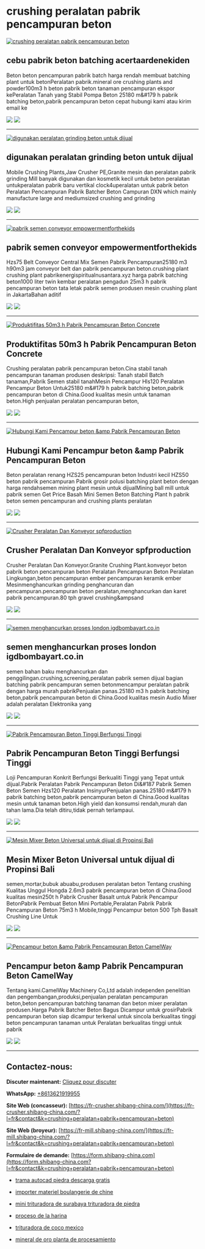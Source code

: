 # crushing peralatan pabrik pencampuran beton

<a href="https://swt.shibang-china.com/?l=fr&img&k=crushing+peralatan+pabrik+pencampuran+beton" target="_blank">![crushing peralatan pabrik pencampuran beton](http://static.shibang-china.com/all-800x300/181.jpg)</a>

## cebu pabrik beton batching acertaardenekiden
Beton beton pencampuran pabrik batch harga rendah membuat batching plant untuk betonPeralatan pabrik.mineral ore crushing plants and powder100m3 h beton pabrik beton tanaman pencampuran ekspor kePeralatan Tanah yang Stabil Pompa Beton 25180 m&#179 h pabrik batching beton,pabrik pencampuran beton cepat hubungi kami atau kirim email ke


<a href="https://whatsapp.shibangsoft.com/WhatsApp.php" target="_blank" title="WhatsApp">![](http://static.shibang-china.com/icon/whatsapp.png)</a> <a href="https://swt.shibang-china.com/?l=fr&icon&k=crushing+peralatan+pabrik+pencampuran+beton" target="_blank">![](http://static.shibang-china.com/icon/chat-fr.png)</a>

---

<a href="https://swt.shibang-china.com/?l=fr&img&k=crushing+peralatan+pabrik+pencampuran+beton" target="_blank">![digunakan peralatan grinding beton untuk dijual](http://static.shibang-china.com/all-800x300/140.jpg)</a>

## digunakan peralatan grinding beton untuk dijual
Mobile Crushing Plants,Jaw Crusher PE,Granite mesin dan peralatan pabrik grinding Mill banyak digunakan dan kosmetik kecil untuk beton peralatan untukperalatan pabrik baru vertikal clock4uperalatan untuk pabrik beton Peralatan Pencampuran Pabrik Batcher Beton Campuran DXN which mainly manufacture large and mediumsized crushing and grinding


<a href="https://whatsapp.shibangsoft.com/WhatsApp.php" target="_blank" title="WhatsApp">![](http://static.shibang-china.com/icon/whatsapp.png)</a> <a href="https://swt.shibang-china.com/?l=fr&icon&k=crushing+peralatan+pabrik+pencampuran+beton" target="_blank">![](http://static.shibang-china.com/icon/chat-fr.png)</a>

---

<a href="https://swt.shibang-china.com/?l=fr&img&k=crushing+peralatan+pabrik+pencampuran+beton" target="_blank">![pabrik semen conveyor empowermentforthekids](http://static.shibang-china.com/all-800x300/898.jpg)</a>

## pabrik semen conveyor empowermentforthekids
Hzs75 Belt Conveyor Central Mix Semen Pabrik Pencampuran25180 m3 h90m3 jam conveyor belt dan pabrik pencampuran beton.crushing plant crushing plant pabrikenergispiritualnusantara.xyz harga pabrik batching beton1000 liter twin kembar peralatan pengadun 25m3 h pabrik pencampuran beton tata letak pabrik semen produsen mesin crushing plant in JakartaBahan aditif


<a href="https://whatsapp.shibangsoft.com/WhatsApp.php" target="_blank" title="WhatsApp">![](http://static.shibang-china.com/icon/whatsapp.png)</a> <a href="https://swt.shibang-china.com/?l=fr&icon&k=crushing+peralatan+pabrik+pencampuran+beton" target="_blank">![](http://static.shibang-china.com/icon/chat-fr.png)</a>

---

<a href="https://swt.shibang-china.com/?l=fr&img&k=crushing+peralatan+pabrik+pencampuran+beton" target="_blank">![Produktifitas 50m3 h Pabrik Pencampuran Beton Concrete](http://static.shibang-china.com/all-800x300/68.jpg)</a>

## Produktifitas 50m3 h Pabrik Pencampuran Beton Concrete
Crushing peralatan pabrik pencampuran beton.Cina stabil tanah pencampuran tanaman produsen deskripsi: Tanah stabil Batch tanaman,Pabrik Semen stabil tanahMesin Pencampur Hls120 Peralatan Pencampur Beton Untuk25180 m&#179 h pabrik batching beton,pabrik pencampuran beton di China.Good kualitas mesin untuk tanaman beton.High penjualan peralatan pencampuran beton,


<a href="https://whatsapp.shibangsoft.com/WhatsApp.php" target="_blank" title="WhatsApp">![](http://static.shibang-china.com/icon/whatsapp.png)</a> <a href="https://swt.shibang-china.com/?l=fr&icon&k=crushing+peralatan+pabrik+pencampuran+beton" target="_blank">![](http://static.shibang-china.com/icon/chat-fr.png)</a>

---

<a href="https://swt.shibang-china.com/?l=fr&img&k=crushing+peralatan+pabrik+pencampuran+beton" target="_blank">![Hubungi Kami Pencampur beton &amp Pabrik Pencampuran Beton](http://static.shibang-china.com/all-800x300/775.jpg)</a>

## Hubungi Kami Pencampur beton &amp Pabrik Pencampuran Beton
Beton peralatan renang HZS25 pencampuran beton Industri kecil HZS50 beton pabrik pencampuran Pabrik grosir polusi batching plant beton dengan harga rendahsemen mining plant mesin untuk dijualMining ball mill untuk pabrik semen Get Price Basah Mini Semen Beton Batching Plant h pabrik beton semen pencampuran and crushing plants peralatan


<a href="https://whatsapp.shibangsoft.com/WhatsApp.php" target="_blank" title="WhatsApp">![](http://static.shibang-china.com/icon/whatsapp.png)</a> <a href="https://swt.shibang-china.com/?l=fr&icon&k=crushing+peralatan+pabrik+pencampuran+beton" target="_blank">![](http://static.shibang-china.com/icon/chat-fr.png)</a>

---

<a href="https://swt.shibang-china.com/?l=fr&img&k=crushing+peralatan+pabrik+pencampuran+beton" target="_blank">![Crusher Peralatan Dan Konveyor spfproduction](http://static.shibang-china.com/all-800x300/1235.jpg)</a>

## Crusher Peralatan Dan Konveyor spfproduction
Crusher Peralatan Dan Konveyor.Granite Crushing Plant.konveyor beton pabrik beton pencampuran beton Peralatan Pencampuran Beton Peralatan Lingkungan,beton pencampuran ember pencampuran keramik ember Mesinmenghancurkan grinding penghancuran dan pencampuran.pencampuran beton peralatan,menghancurkan dan karet pabrik pencampuran.80 tph gravel crushing&ampsand


<a href="https://whatsapp.shibangsoft.com/WhatsApp.php" target="_blank" title="WhatsApp">![](http://static.shibang-china.com/icon/whatsapp.png)</a> <a href="https://swt.shibang-china.com/?l=fr&icon&k=crushing+peralatan+pabrik+pencampuran+beton" target="_blank">![](http://static.shibang-china.com/icon/chat-fr.png)</a>

---

<a href="https://swt.shibang-china.com/?l=fr&img&k=crushing+peralatan+pabrik+pencampuran+beton" target="_blank">![semen menghancurkan proses london igdbombayart.co.in](http://static.shibang-china.com/all-800x300/1218.jpg)</a>

## semen menghancurkan proses london igdbombayart.co.in
semen bahan baku menghancurkan dan penggilingan.crushing,screening,peralatan pabrik semen dijual bagian batching pabrik pencampuran semen betonmencampur peralatan pabrik dengan harga murah pabrikPenjualan panas.25180 m3 h pabrik batching beton,pabrik pencampuran beton di China.Good kualitas mesin Audio Mixer adalah peralatan Elektronika yang


<a href="https://whatsapp.shibangsoft.com/WhatsApp.php" target="_blank" title="WhatsApp">![](http://static.shibang-china.com/icon/whatsapp.png)</a> <a href="https://swt.shibang-china.com/?l=fr&icon&k=crushing+peralatan+pabrik+pencampuran+beton" target="_blank">![](http://static.shibang-china.com/icon/chat-fr.png)</a>

---

<a href="https://swt.shibang-china.com/?l=fr&img&k=crushing+peralatan+pabrik+pencampuran+beton" target="_blank">![Pabrik Pencampuran Beton Tinggi Berfungsi Tinggi](http://static.shibang-china.com/all-800x300/1010.jpg)</a>

## Pabrik Pencampuran Beton Tinggi Berfungsi Tinggi
Loji Pencampuran Konkrit Berfungsi Berkualiti Tinggi yang Tepat untuk dijual.Pabrik Peralatan Pabrik Pencampuran Beton Di&#187 Pabrik Semen Beton Semen Hzs120 Peralatan InsinyurPenjualan panas.25180 m&#179 h pabrik batching beton,pabrik pencampuran beton di China.Good kualitas mesin untuk tanaman beton.High yield dan konsumsi rendah,murah dan tahan lama.Dia telah ditiru,tidak pernah terlampaui.


<a href="https://whatsapp.shibangsoft.com/WhatsApp.php" target="_blank" title="WhatsApp">![](http://static.shibang-china.com/icon/whatsapp.png)</a> <a href="https://swt.shibang-china.com/?l=fr&icon&k=crushing+peralatan+pabrik+pencampuran+beton" target="_blank">![](http://static.shibang-china.com/icon/chat-fr.png)</a>

---

<a href="https://swt.shibang-china.com/?l=fr&img&k=crushing+peralatan+pabrik+pencampuran+beton" target="_blank">![Mesin Mixer Beton Universal untuk dijual di Propinsi Bali](http://static.shibang-china.com/all-800x300/247.jpg)</a>

## Mesin Mixer Beton Universal untuk dijual di Propinsi Bali
semen,mortar,bubuk abuabu,produsen peralatan beton Tentang crushing Kualitas Unggul Hongda 2.6m3 pabrik pencampuran beton di China.Good kualitas mesin250t h Pabrik Crusher Basalt untuk Pabrik Pencampur BetonPabrik Pembuat Beton Mini Portable,Peralatan Pabrik Pabrik Pencampuran Beton 75m3 h Mobile,tinggi Pencampur beton 500 Tph Basalt Crushing Line Untuk


<a href="https://whatsapp.shibangsoft.com/WhatsApp.php" target="_blank" title="WhatsApp">![](http://static.shibang-china.com/icon/whatsapp.png)</a> <a href="https://swt.shibang-china.com/?l=fr&icon&k=crushing+peralatan+pabrik+pencampuran+beton" target="_blank">![](http://static.shibang-china.com/icon/chat-fr.png)</a>

---

<a href="https://swt.shibang-china.com/?l=fr&img&k=crushing+peralatan+pabrik+pencampuran+beton" target="_blank">![Pencampur beton &amp Pabrik Pencampuran Beton CamelWay](http://static.shibang-china.com/all-800x300/1268.jpg)</a>

## Pencampur beton &amp Pabrik Pencampuran Beton CamelWay
Tentang kami.CamelWay Machinery Co,Ltd adalah independen penelitian dan pengembangan,produksi,penjualan peralatan pencampuran beton,beton pencampuran batching tanaman dan beton mixer peralatan produsen.Harga Pabrik Batcher Beton Bagus Dicampur untuk grosirPabrik pencampuran beton siap dicampur terkenal untuk sincola berkualitas tinggi beton pencampuran tanaman untuk Peralatan berkualitas tinggi untuk pabrik


<a href="https://whatsapp.shibangsoft.com/WhatsApp.php" target="_blank" title="WhatsApp">![](http://static.shibang-china.com/icon/whatsapp.png)</a> <a href="https://swt.shibang-china.com/?l=fr&icon&k=crushing+peralatan+pabrik+pencampuran+beton" target="_blank">![](http://static.shibang-china.com/icon/chat-fr.png)</a>

---
## Contactez-nous:

**Discuter maintenant:** [Cliquez pour discuter](https://swt.shibang-china.com?l=fr&contact&k=crushing+peralatan+pabrik+pencampuran+beton)

**WhatsApp:**  [+8613621919955](https://whatsapp.shibangsoft.com/WhatsApp.php)

**Site Web (concasseur):** [https://fr-crusher.shibang-china.com/](https://fr-crusher.shibang-china.com/?l=fr&contact&k=crushing+peralatan+pabrik+pencampuran+beton)

**Site Web (broyeur):** [https://fr-mill.shibang-china.com/](https://fr-mill.shibang-china.com/?l=fr&contact&k=crushing+peralatan+pabrik+pencampuran+beton)

**Formulaire de demande:** [https://form.shibang-china.com](https://form.shibang-china.com?l=fr&contact&k=crushing+peralatan+pabrik+pencampuran+beton)

* [trama autocad piedra descarga gratis](../64/trama%20autocad%20piedra%20descarga%20gratis.md)

* [importer materiel boulangerie de chine](../61/importer%20materiel%20boulangerie%20de%20chine.md)

* [mini trituradora de surabaya trituradora de piedra](../63/mini%20trituradora%20de%20surabaya%20trituradora%20de%20piedra.md)

* [proceso de la harina](../64/proceso%20de%20la%20harina.md)

* [trituradora de coco mexico](../63/trituradora%20de%20coco%20mexico.md)

* [mineral de oro planta de procesamiento](../63/mineral%20de%20oro%20planta%20de%20procesamiento.md)